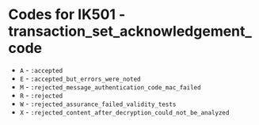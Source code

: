 # Codes for IK501 - transaction_set_acknowledgement_code
* `A` - `:accepted`
* `E` - `:accepted_but_errors_were_noted`
* `M` - `:rejected_message_authentication_code_mac_failed`
* `R` - `:rejected`
* `W` - `:rejected_assurance_failed_validity_tests`
* `X` - `:rejected_content_after_decryption_could_not_be_analyzed`
